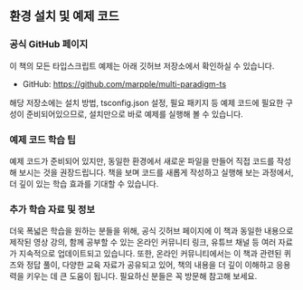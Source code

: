 ## 환경 설치 및 예제 코드

### 공식 GitHub 페이지

이 책의 모든 타입스크립트 예제는 아래 깃허브 저장소에서 확인하실 수 있습니다.

- GitHub: https://github.com/marpple/multi-paradigm-ts

해당 저장소에는 설치 방법, tsconfig.json 설정, 필요 패키지 등 예제 코드에 필요한 구성이 준비되어있으므로, 설치만으로 바로 예제를 실행해 볼 수 있습니다.

### 예제 코드 학습 팁

예제 코드가 준비되어 있지만, 동일한 환경에서 새로운 파일을 만들어 직접 코드를 작성해 보시는 것을 권장드립니다. 책을 보며 코드를 새롭게 작성하고 실행해 보는 과정에서, 더 깊이 있는 학습 효과를 기대할 수 있습니다.

### 추가 학습 자료 및 정보

더욱 폭넓은 학습을 원하는 분들을 위해, 공식 깃허브 페이지에 이 책과 동일한 내용으로 제작된 영상 강의, 함께 공부할 수 있는 온라인 커뮤니티 링크, 유튜브 채널 등 여러 자료가 지속적으로 업데이트되고 있습니다. 또한, 온라인 커뮤니티에서는 이 책과 관련된 퀴즈와 정답 풀이, 다양한 교육 자료가 공유되고 있어, 책의 내용을 더 깊이 이해하고 응용력을 키우는 데 큰 도움이 됩니다. 필요하신 분들은 꼭 방문해 참고해 보세요.

